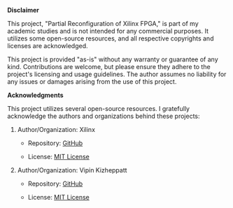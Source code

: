 **Disclaimer**

This project, "Partial Reconfiguration of Xilinx FPGA," is part of my
academic studies and is not intended for any commercial purposes. It
utilizes some open-source resources, and all respective copyrights and
licenses are acknowledged.

This project is provided "as-is" without any warranty or guarantee of
any kind. Contributions are welcome, but please ensure they adhere to
the project's licensing and usage guidelines. The author assumes no
liability for any issues or damages arising from the use of this
project.

**Acknowledgments**

This project utilizes several open-source resources. I gratefully
acknowledge the authors and organizations behind these projects:

1)  Author/Organization: Xilinx

    - Repository:
      [GitHub](https://github.com/Xilinx/embeddedsw/tree/master/XilinxProcessorIPLib/drivers/devcfg/examples)

    - License: [MIT License](https://github.com/Xilinx/embeddedsw/blob/master/LICENSES/MIT)

2)  Author/Organization: Vipin Kizheppatt

    - Repository: [GitHub](https://github.com/vipinkmenon/prIcap)

    - License: [MIT License](https://github.com/vipinkmenon/prIcap/blob/master/LICENSE)
